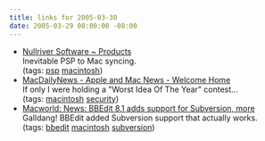 ```yaml
---
title: links for 2005-03-30
date: 2005-03-29 00:00:00 -08:00
---
```


<ul class="delicious">
	<li>
		<div class="delicious-link"><a href="http://www.nullriver.com/index/products/pspware">Nullriver Software ~ Products</a></div>
		<div class="delicious-extended">Inevitable PSP to Mac syncing.</div>
		<div class="delicious-tags">(tags: <a href="http://del.icio.us/torrez/psp">psp</a> <a href="http://del.icio.us/torrez/macintosh">macintosh</a>)</div>
	</li>
	<li>
		<div class="delicious-link"><a href="http://macdailynews.com/index.php/weblog/comments/mac_os_x_virus_prize_2005_offers_25000_cash_prize/">MacDailyNews - Apple and Mac News - Welcome Home</a></div>
		<div class="delicious-extended">If only I were holding a "Worst Idea Of The Year" contest...</div>
		<div class="delicious-tags">(tags: <a href="http://del.icio.us/torrez/macintosh">macintosh</a> <a href="http://del.icio.us/torrez/security">security</a>)</div>
	</li>
	<li>
		<div class="delicious-link"><a href="http://www.macworld.com/news/2005/03/28/bbedit/index.php?lsrc=mcrss-0305">Macworld: News: BBEdit 8.1 adds support for Subversion, more</a></div>
		<div class="delicious-extended">Galldang! BBEdit added Subversion support that actually works.</div>
		<div class="delicious-tags">(tags: <a href="http://del.icio.us/torrez/bbedit">bbedit</a> <a href="http://del.icio.us/torrez/macintosh">macintosh</a> <a href="http://del.icio.us/torrez/subversion">subversion</a>)</div>
	</li>
</ul>
